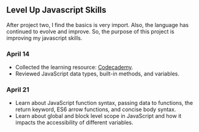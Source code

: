 ## Level Up Javascript Skills

After project two, I find the basics is very import. Also, the language has continued to evolve and improve. So, the purpose of this project is improving my javascript skills.

### April 14

- Collected the learning resource: [Codecademy](https://www.codecademy.com/learn).
- Reviewed JavaScript data types, built-in methods, and variables.

### April 21

- Learn about JavaScript function syntax, passing data to functions, the return keyword, ES6 arrow functions, and concise body syntax.
- Learn about global and block level scope in JavaScript and how it impacts the accessibility of different variables.